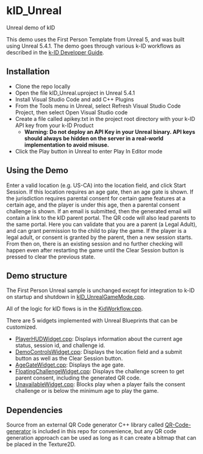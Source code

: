 # kID_Unreal
 Unreal demo of kID


This demo uses the First Person Template from Unreal 5, and was built using Unreal 5.4.1.  The demo goes through various k-ID workflows as described in the [k-ID Developer Guide](https://docs.google.com/document/d/12J5mkFZvE8LC6aUsSwuxUvuONAsYrQ0aR1yPdJOXrPE/edit#heading=h.a4uiiic96g9p).  

## Installation
- Clone the repo locally
- Open the file kID_Unreal.uproject in Unreal 5.4.1
- Install Visual Studio Code and add C++ Plugins
- From the Tools menu in Unreal, select Refresh Visual Studio Code Project, then select Open Visual Studio code
- Create a file called apikey.txt in the project root directory with your k-ID API key from your k-ID Product
     - **Warning: Do not deploy an API Key in your Unreal binary.  API keys should always be hidden on the server in a real-world implementation to avoid misuse.**
- Click the Play button in Unreal to enter Play In Editor mode

## Using the Demo
Enter a valid location (e.g. US-CA) into the location field, and click Start Session.  If this location requires an age gate, then an age gate is shown.  If the jurisdiction requires parental consent for certain game features at a certain age, and the player is under this age, then a parental consent challenge is shown.  If an email is submitted, then the generated email will contain a link to the kID parent portal.  The QR code will also lead parents to the same portal.  Here you can validate that you are a parent (a Legal Adult), and can grant permission to the child to play the game.  If the player is a legal adult, or consent is granted by the parent, then a new session starts.  From then on, there is an existing session and no further checking will happen even after restarting the game until the Clear Session button is pressed to clear the previous state.

## Demo structure
The First Person Unreal sample is unchanged except for integration to k-ID on startup and shutdown in [kID_UnrealGameMode.cpp](Source/kID_Unreal/UnrealGameMode.cpp).  

All of the logic for kID flows is in the [KidWorkflow.cpp](Source/kID_Unreal/KidWorkflow.cpp).  

There are 5 widgets implemented with Unreal Blueprints that can be customized.
- [PlayerHUDWidget.cpp](Source/kID_Unreal/PlayerHUDWidget.cpp): Displays information about the current age status, session id, and challenge id.
- [DemoControlsWidget.cpp](Source/kID_Unreal/DemoControlsWidget.cpp): Displays the location field and a submit button as well as the Clear Session button.
- [AgeGateWidget.cpp](Source/kID_Unreal/AgeGateWidget.cpp): Displays the age gate.
- [FloatingChallengeWidget.cpp](Source/kID_Unreal/FloatingChallengeWidget.cpp): Displays the challenge screen to get parent consent, including the generated QR code.
- [UnavailableWidget.cpp](Source/kID_Unreal/UnavailableWidget.cpp): Blocks play when a player fails the consent challenge or is below the minimum age to play the game. 

## Dependencies
Source from an external QR Code generator C++ library called [QR-Code-generator](https://github.com/nayuki/QR-Code-generator) is included in this repo for convenience, but any QR code generation approach can be used as long as it can create a bitmap that can be placed in the Texture2D.  

